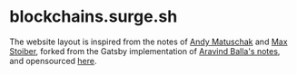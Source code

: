 # blockchains.surge.sh

The website layout is inspired from the notes of [Andy Matuschak](https://notes.andymatuschak.org/About_these_notes) and [Max Stoiber](https://notes.mxstbr.com/), forked from the Gatsby implementation of [Aravind Balla's notes](https://notes.aravindballa.com), and opensourced [here](https://github.com/nglglhtr/blockchains.surge.sh).

